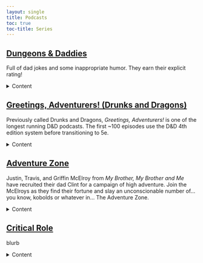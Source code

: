 ```yaml
---
layout: single
title: Podcasts
toc: true
toc-title: Series
---
```


## [Dungeons & Daddies](/dungeons-daddies.md/)

Full of dad jokes and some inappropriate humor. They earn their explicit rating!

<details>
    <summary>Content</summary>

#### Season 1 (complete, 69 episodes)

Four dads from our world are flung into a land of high fantasy and magic in a quest to rescue their lost sons.

#### Fetch Quest (complete, 3 episodes)

Fun between seasons mini-series about 3 dogs and a cat.

#### Season 2 (ongoing, 12 episodes)

The dad's grandkids are tasked with fixing the world that their grandparents kinda jacked up.

#### At the Mountains of Dadness (complete, 3 episodes)

A Patreon/[store purchase](https://store.dungeonsanddaddies.com/products/at-the-mountains-of-dadness-digital-download) only horror prequel campaign. Set in 1939 this mini-series follows the grandparents of the Dungeons and Daddies dads as they investigate a missing film crew. Played in the Call of Cthulhu system.

</details>


## [Greetings, Adventurers! (Drunks and Dragons)](https://geeklyinc.com/category/drunks-and-dragons/)

Previously called Drunks and Dragons, *Greetings, Adventurers!* is one of the longest running D&D podcasts. The first ~100 episodes use the D&D 4th edition system before transitioning to 5e.

<details>
    <summary>Content</summary>

<h4 id="greetings-adventurers-campaign-1"> Campaign 1 (complete, 427 episodes)</h4>

Episode 1 begins with Tum Darkblade (Tin Lanning), Thom the Dragonborn (Mike Bachmann), Junpei Iori (Steven Strom), and Aludra (Jennifer Cheek) who find themselves in a very strange situation (engineered by DM Michael DiMauro). With only their wits, the newly formed group must work together to escape certain death and dismemberment in this spooky Halloween themed adventure.

<h4 id="greetings-adventurers-leviathan">  Greetings Adventurers - Leviathan (complete, 10 episodes) </h4>

A side-story interlude hosted by guest DM Fred Greenleaf where 5 adventurers travel deep into a mysterious and unknown underground city, to explore and rescue a team of miners that have recently gone missing.

#### Campaign 2 (ongoing, 23 episodes)

This is a completely brand new campaign set within the world of Campaign 1. No knowledge of Campaign 1 is required to understand and enjoy this campaign, so it's a great place to jump in if you don't want to start a 400+ episode journey.

Episode 0 begins with a group of adventurers of some renown hearing tell of a dragon, a foe for more powerful than they have faced to date, ravaging the lands of House Cromwell. Being that they are as brave as they are heroic they set off to show this beast that you do not mess with the people of this land. And episode 1 continues when the siren call of fate pulls a group of stalwart individuals to the town called Rimeford. Surely this chance encounter will have long lasting ramifications on the realm.

#### Various Bonus Episodes

</details>

## [Adventure Zone]()

Justin, Travis, and Griffin McElroy from *My Brother, My Brother and Me* have recruited their dad Clint for a campaign of high adventure. Join the McElroys as they find their fortune and slay an unconscionable number of… you know, kobolds or whatever in… The Adventure Zone.

<details>
    <summary>Content</summary>

    #### The Adventure Zone

    Join in the campaign as Justin (Taako), Travis (Magnus) and Clint (Merle), led by Dungeon Master Griffin, take their first steps into the unknown.

    #### Ethersea
</details>

## [Critical Role]()

blurb

<details>
    <summary>Content</summary>

    
</details>